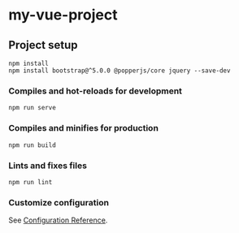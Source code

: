 # my-vue-project

## Project setup
```
npm install
npm install bootstrap@^5.0.0 @popperjs/core jquery --save-dev
```

### Compiles and hot-reloads for development
```
npm run serve
```

### Compiles and minifies for production
```
npm run build
```

### Lints and fixes files
```
npm run lint
```

### Customize configuration
See [Configuration Reference](https://cli.vuejs.org/config/).
